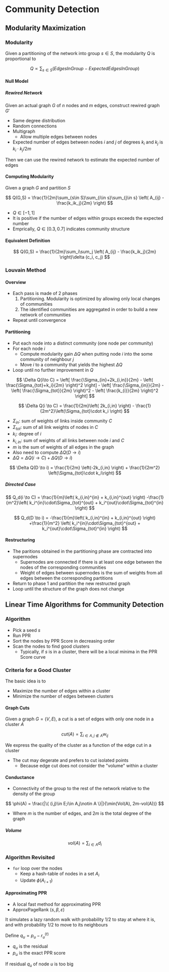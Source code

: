 # Community Detection

## Modularity Maximization

### Modularity

Given a partitioning of the network into group $s \in S$, the modularity $Q$ is proportional to

$$ Q \propto \sum_{s\in S}(EdgesInGroup - ExpectedEdgesInGroup) $$

#### Null Model

##### Rewired Network

Given an actual graph $G$ of $n$ nodes and $m$ edges, construct rewired graph $G'$

- Same degree distribution
- Random connections
- Multigraph
  - Allow multiple edges between nodes
- Expected number of edges between nodes $i$ and $j$ of degrees $k_i$ and $k_j$ is $k_i\cdot k_j/2m$

Then we can use the rewired network to estimate the expected number of edges

#### Computing Modularity

Given a graph $G$ and partition $S$

$$ Q(G,S) = \frac{1}{2m}\sum_{s\in S}\sum_{i\in s}\sum_{j\in s} \left( A_{ij} - \frac{k_ik_j}{2m} \right) $$

- $Q \in [-1, 1]$
- It is positive if the number of edges within groups exceeds the expected number
- Emprically, $Q \in [0.3,0.7]$ indicates community structure

#### Equivalent Definition

$$ Q(G,S) = \frac{1}{2m}\sum_i\sum_j \left( A_{ij} - \frac{k_ik_j}{2m} \right)\delta (c_i, c_j) $$

### Louvain Method

#### Overview

- Each pass is made of 2 phases
  1. Partitioning. Modularity is optimized by allowing only local changes of communities
  2. The identified communities are aggregated in order to build a new network of communities
- Repeat until convergence

#### Partitioning

- Put each node into a distinct community (one node per community)
- For each node $i$
  - Compute modularity gain $\Delta Q$ when putting node $i$ into the some community of neighbour $j$
  - Move $i$ to a community that yields the highest $\Delta Q$
- Loop until no further improvement in $Q$

$$ \Delta Q(i\to C) = \left[ \frac{\Sigma_{in}+2k_{i,in}}{2m} - \left( \frac{\Sigma_{tot}+k_i}{2m} \right)^2 \right] - \left[ \frac{\Sigma_{in}}{2m} - \left( \frac{\Sigma_{tot}}{2m} \right)^2 - \left( \frac{k_{i}}{2m} \right)^2 \right] $$

$$ \Delta Q(i \to C) = \frac{1}{2m}\left( 2k_{i,in} \right) - \frac{1}{2m^2}\left(\Sigma_{tot}\cdot k_i \right) $$

- $\Sigma_{in}$: sum of weights of links inside community $C$
- $\Sigma_{tot}$: sum of all link weights of nodes in $C$
- $k_i$: degree of $i$
- $k_{i,in}$: sum of weights of all links between node $i$ and $C$
- $m$ is the sum of weights of all edges in the graph
- Also need to compute $\Delta Q(D \to i)$
- $\Delta Q = \Delta Q (i\to C) + \Delta Q (D\to i)$

$$ \Delta Q(D \to i) = \frac{1}{2m} \left(-2k_{i,in} \right) + \frac{1}{2m^2} \left(\Sigma_{tot}\cdot k_i\right) $$

##### Directed Case

$$ Q_d(i \to C) = \frac{1}{m}\left( k_{i,in}^{in} + k_{i,in}^{out} \right) -\frac{1}{m^2}\left( k_i^{in}\cdot\Sigma_{tot}^{out} + k_i^{out}\cdot\Sigma_{tot}^{in} \right) $$

$$ Q_d(D \to i) = -\frac{1}{m}\left( k_{i,in}^{in} + k_{i,in}^{out} \right) +\frac{1}{m^2} \left( k_i^{in}\cdot\Sigma_{tot}^{out} + k_i^{out}\cdot\Sigma_{tot}^{in} \right) $$

#### Restructuring

- The paritions obtained in the partitioning phase are contracted into supernodes
  - Supernodes are connected if there is at least one edge between the nodes of the corresponding communities
  - Weight of edges between supernodes is the sum of weights from all edges between the corresponding partitions
- Return to phase 1 and partition the new restructed graph
- Loop until the structure of the graph does not change

## Linear Time Algorithms for Community Detection

### Algorithm

- Pick a seed $s$
- Run PPR
- Sort the nodes by PPR Score in decreasing order
- Scan the nodes to find good clusters
  - Typically, if $s$ is in a cluster, there will be a local minima in the PPR Score curve

### Criteria for a Good Cluster

The basic idea is to

- Maximize the number of edges within a cluster
- Minimize the number of edges between clusters

#### Graph Cuts

Given a graph $G=(V,E)$, a cut is a set of edges with only one node in a cluster $A$

$$ cut(A) = \sum_{i\in A, j\notin A}w_{ij} $$

We express the quality of the cluster as a function of the edge cut in a cluster

- The cut may degerate and prefers to cut isolated points
  - Because edge cut does not consider the "volume" within a cluster

#### Conductance

- Connectivity of the group to the rest of the network relative to the density of the group

$$ \phi(A) = \frac{|\{ (i,j)\in E;i\in A,j\notin A \}|}{\min(Vol(A), 2m-vol(A))} $$

- Where $m$ is the number of edges, and $2m$ is the total degree of the graph

##### Volume

$$ vol(A) = \sum_{i\in A} d_i$$

### Algorithm Revisited

- `for` loop over the nodes
  - Keep a hash-table of nodes in a set $A_i$
  - Update $\phi(A_{i+1})$

#### Approximating PPR

- A local fast method for approximating PPR
- ApproxPageRank $(s, \beta, \varepsilon)$

It simulates a lazy random walk with probability $1/2$ to stay at where it is, and with probability $1/2$ to move to its neighbours

Define $q_u = p_u - r_u^{(t)}$

- $q_u$ is the residual
- $p_u$ is the exact PPR score

If residual $q_u$ of node $u$ is too big